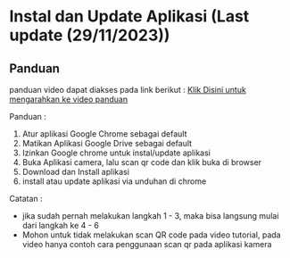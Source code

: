 # Instal dan Update Aplikasi (Last update (29/11/2023))
## Panduan
panduan video dapat diakses pada link berikut :
[Klik Disini untuk mengarahkan ke video panduan](https://drive.google.com/file/d/18eY3zjizx9QgXAd4pDPLQAhEpOUS5qrR/view?usp=drive_link)

Panduan :
1. Atur aplikasi Google Chrome sebagai default
2. Matikan Aplikasi Google Drive sebagai default
3. Izinkan Google chrome untuk instal/update aplikasi
4. Buka Aplikasi camera, lalu scan qr code dan klik buka di browser
5. Download dan Install aplikasi
6. install atau update aplikasi via unduhan di chrome

Catatan :
- jika sudah pernah melakukan langkah 1 - 3, maka bisa langsung mulai dari langkah ke 4 - 6
- Mohon untuk tidak melakukan scan QR code pada video tutorial, pada video hanya contoh cara penggunaan scan qr pada aplikasi kamera
